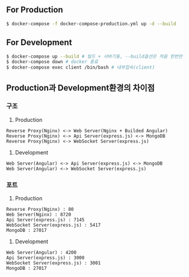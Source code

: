 ## For Production
```bash
$ docker-compose -f docker-compose-production.yml up -d --build
```

## For Development
```bash
$ docker-compose up --build # 빌드 + 서버기동, --build옵션은 처음 한번만
$ docker-compose down # docker 종료
$ docker-compose exec client /bin/bash # 내부접속(client)
```

## Production과 Development환경의 차이점
### 구조
1. Production
```
Reverse Proxy(Nginx) <-> Web Server(Nginx + Builded Angular)
Reverse Proxy(Nginx) <-> Api Server(express.js) <-> MongoDB
Reverse Proxy(Nginx) <-> WebSocket Server(express.js)
```

1. Development
```
Web Server(Angular) <-> Api Server(express.js) <-> MongoDB
Web Server(Angular) <-> WebSocket Server(express.js)
```

### 포트
1. Production
```
Reverse Proxy(Nginx) : 80
Web Server(Nginx) : 8720
Api Server(express.js) : 7145
WebSocket Server(express.js) : 5417
MongoDB : 27017
```

1. Development
```
Web Server(Angular) : 4200
Api Server(express.js) : 3000
WebSocket Server(express.js) : 3001
MongoDB : 27017
```